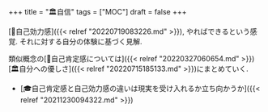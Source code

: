 +++
title = "🏛自信"
tags = ["MOC"]
draft = false
+++

[📝自己効力感]({{< relref "20220719083226.md" >}}), やればできるという感覚. それに対する自分の体験に基づく見解.

類似概念の[📝自己肯定感については]({{< relref "20220327060654.md" >}})[🏛自分への優しさ]({{< relref "20220715185133.md" >}})にまとめていく.

-   [🎓自己肯定感と自己効力感の違いは現実を受け入れるか立ち向かうか]({{< relref "20211230094322.md" >}})
